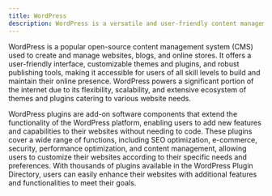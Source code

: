 ```yaml
---
title: WordPress
description: WordPress is a versatile and user-friendly content management system, empowering users to create and manage websites, blogs, and online stores with customizable themes and plugins.
---
```


WordPress is a popular open-source content management system (CMS) used to create and manage websites, blogs, and online stores. It offers a user-friendly interface, customizable themes and plugins, and robust publishing tools, making it accessible for users of all skill levels to build and maintain their online presence. WordPress powers a significant portion of the internet due to its flexibility, scalability, and extensive ecosystem of themes and plugins catering to various website needs.

WordPress plugins are add-on software components that extend the functionality of the WordPress platform, enabling users to add new features and capabilities to their websites without needing to code. These plugins cover a wide range of functions, including SEO optimization, e-commerce, security, performance optimization, and content management, allowing users to customize their websites according to their specific needs and preferences. With thousands of plugins available in the WordPress Plugin Directory, users can easily enhance their websites with additional features and functionalities to meet their goals.
